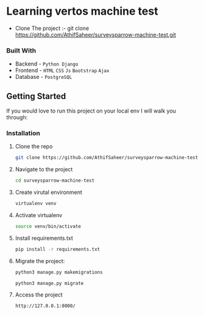 # Learning vertos machine test

- Clone The project :- git clone https://github.com/AthifSaheer/surveysparrow-machine-test.git

### Built With

* Backend - `Python Django`
* Frontend - `HTML` `CSS` `Js` `Bootstrap` `Ajax`
* Database - `PostgreSQL`

<!-- GETTING STARTED -->
## Getting Started

If you would love to run this project on your local env I will walk you through:

### Installation

1. Clone the repo
   ```sh
   git clone https://github.com/AthifSaheer/surveysparrow-machine-test.git
   ```

2. Navigate to the project
   ```sh
   cd surveysparrow-machine-test
   ```
   
3. Create virutal environment
   ```sh
   virtualenv venv
   ```

4. Activate virtualenv
   ```sh
   source venv/bin/activate
   ```
   
5. Install requirements.txt
   ```sh
   pip install -r requirements.txt
   ```
   
6. Migrate the project:
   ```sh
   python3 manage.py makemigrations
   ```
   ```sh
   python3 manage.py migrate
   ```
7. Access the project
   ```sh
   http://127.0.0.1:8000/
   ```